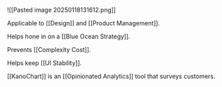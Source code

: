 
![[Pasted image 20250118131612.png]]

Applicable to [[Design]] and [[Product Management]].  

Helps hone in on a [[Blue Ocean Strategy]].  

Prevents [[Complexity Cost]].

Helps keep [[UI Stability]].

[[KanoChart]] is an [[Opinionated Analytics]] tool that surveys customers.  
